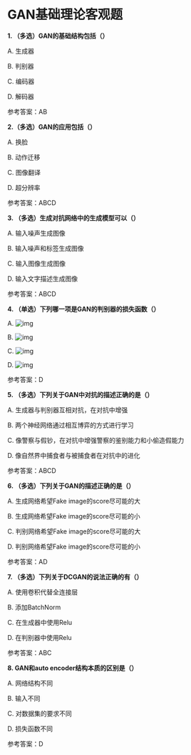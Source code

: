 # GAN基础理论客观题

**1. （多选）GAN的基础结构包括（）**

A.  生成器

B.  判别器

C.  编码器

D. 解码器

参考答案：AB

**2.（多选）GAN的应用包括（）**

A. 换脸  

B. 动作迁移

C. 图像翻译

D. 超分辨率

参考答案：ABCD

**3.  （多选）生成对抗网络中的生成模型可以（）**

A.  输入噪声生成图像

B.  输入噪声和标签生成图像

C.  输入图像生成图像

D. 输入文字描述生成图像

参考答案：ABCD

**4.  （单选）下列哪一项是GAN的判别器的损失函数（）**

A. ![img](https://user-images.githubusercontent.com/48054808/115173831-b1315300-a0fa-11eb-9616-c8bd39dd74eb.png)

B. ![img](https://user-images.githubusercontent.com/48054808/115173874-c6a67d00-a0fa-11eb-8447-722a4d0993ca.png)

C. ![img](https://user-images.githubusercontent.com/48054808/115173903-d1f9a880-a0fa-11eb-90bd-7c143367444b.png)

D. ![img](https://user-images.githubusercontent.com/48054808/115173943-e178f180-a0fa-11eb-87ce-ba3e96e51572.png)

参考答案：D

**5.  （多选）下列关于GAN中对抗的描述正确的是（）**

A.  生成器与判别器互相对抗，在对抗中增强

B.  两个神经网络通过相互博弈的方式进行学习

C.  像警察与假钞，在对抗中增强警察的鉴别能力和小偷造假能力

D. 像自然界中捕食者与被捕食者在对抗中的进化

参考答案：ABCD

**6.  （多选）下列关于GAN的描述正确的是（）**

A.  生成网络希望Fake image的score尽可能的大

B.  生成网络希望Fake image的score尽可能的小

C.  判别网络希望Fake image的score尽可能的大

D. 判别网络希望Fake image的score尽可能的小

参考答案：AD

**7.  （多选）下列关于DCGAN的说法正确的有（）**

A.  使用卷积代替全连接层

B.  添加BatchNorm

C.  在生成器中使用Relu

D. 在判别器中使用Relu

参考答案：ABC

**8.  GAN和auto encoder结构本质的区别是（）**

A.  网络结构不同

B.  输入不同

C.  对数据集的要求不同

D. 损失函数不同

参考答案：D
